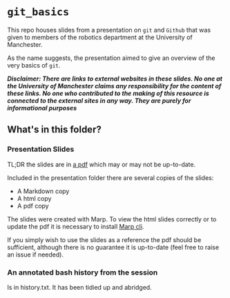 # `git_basics`

This repo houses slides from a presentation on `git` and `Github` that was given to members of
the robotics department at the University of Manchester.

As the name suggests, the presentation aimed to give an overview of the very
basics of `git`.

 ***Disclaimer: There are links to external websites in these slides. No one at the
 University of Manchester claims any responsibility for the content of these
 links. No one who contributed to the making of this resource is connected to
 the external sites in any way. They are purely for informational purposes***

## What's in this folder?
### Presentation Slides
TL;DR the slides are in [a pdf](presentation/slides/slides.pdf) which may or may
not be up-to-date.

Included in the presentation folder there are several copies of the slides:

* A Markdown copy
* A html copy
* A pdf copy

The slides were created with Marp. To view the html slides correctly or to update
the pdf it is necessary to install [Marp cli](https://github.com/marp-team/marp-cli).

If you simply wish to use the slides as a reference the pdf should be
sufficient, although there is no guarantee it is up-to-date (feel free to raise
an issue if needed).

### An annotated bash history from the session
Is in history.txt. It has been tidied up and abridged.


